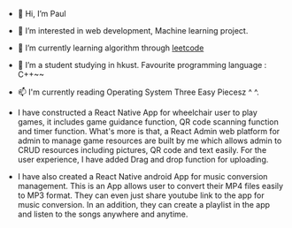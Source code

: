- 👋 Hi, I’m Paul
- 👀 I’m interested in web development, Machine learning project.
- 🌱 I’m currently learning algorithm through <a href="https://leetcode.com/DeathNote/">leetcode</a> 
- 💞️ I’m a student studying in hkust. Favourite programming language : C++~~
- 📫 I'm currently reading Operating System Three Easy Piecesz ^ ^.
- I have constructed a React Native App for wheelchair user to play games, it includes game guidance function, QR code scanning function and timer function. What's more is that, a React Admin web platform for admin to manage game resources are built by me which allows admin to CRUD resources including pictures, QR code and text easily. For the user experience, I have added Drag and drop function for uploading.

- I have also created a React Native android App for music conversion management. This is an App allows user to convert their MP4 files easily to MP3 format. They can even just share youtube link to the app for music conversion. In an addition, they can create a playlist in the app and listen to the songs anywhere and anytime.

<!---
pwliuab/pwliuab is a ✨ special ✨ repository because its `README.md` (this file) appears on your GitHub profile.
You can click the Preview link to take a look at your changes.
--->
